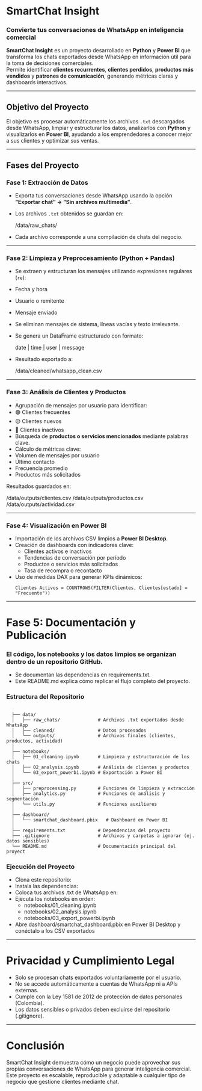 # SmartChat Insight  
### Convierte tus conversaciones de WhatsApp en inteligencia comercial

**SmartChat Insight** es un proyecto desarrollado en **Python** y **Power BI** que transforma los chats exportados desde WhatsApp en información útil para la toma de decisiones comerciales.  
Permite identificar **clientes recurrentes**, **clientes perdidos**, **productos más vendidos** y **patrones de comunicación**, generando métricas claras y dashboards interactivos.

---

## Objetivo del Proyecto
El objetivo es procesar automáticamente los archivos `.txt` descargados desde WhatsApp, limpiar y estructurar los datos, analizarlos con **Python** y visualizarlos en **Power BI**, ayudando a los emprendedores a conocer mejor a sus clientes y optimizar sus ventas.

---

## Fases del Proyecto

### **Fase 1: Extracción de Datos**
- Exporta tus conversaciones desde WhatsApp usando la opción **“Exportar chat” → “Sin archivos multimedia”**.  
- Los archivos `.txt` obtenidos se guardan en:

  /data/raw_chats/

- Cada archivo corresponde a una compilación de chats del negocio.

---

### **Fase 2: Limpieza y Preprocesamiento (Python + Pandas)**
- Se extraen y estructuran los mensajes utilizando expresiones regulares (`re`):
- Fecha y hora  
- Usuario o remitente  
- Mensaje enviado  
- Se eliminan mensajes de sistema, líneas vacías y texto irrelevante.  
- Se genera un DataFrame estructurado con formato:

  date | time | user | message

- Resultado exportado a:

  /data/cleaned/whatsapp_clean.csv

---

### **Fase 3: Análisis de Clientes y Productos**
- Agrupación de mensajes por usuario para identificar:
- 🟢 Clientes frecuentes  
- 🟡 Clientes nuevos  
- 🔴 Clientes inactivos  
- Búsqueda de **productos o servicios mencionados** mediante palabras clave.  
- Cálculo de métricas clave:
- Volumen de mensajes por usuario  
- Último contacto  
- Frecuencia promedio  
- Productos más solicitados  

Resultados guardados en:

  /data/outputs/clientes.csv
  /data/outputs/productos.csv
  /data/outputs/actividad.csv


---

### **Fase 4: Visualización en Power BI**
- Importación de los archivos CSV limpios a **Power BI Desktop**.  
- Creación de dashboards con indicadores clave:
  - Clientes activos e inactivos  
  - Tendencias de conversación por período  
  - Productos o servicios más solicitados  
  - Tasa de recompra o recontacto  
- Uso de medidas DAX para generar KPIs dinámicos:
  ```DAX
  Clientes Activos = COUNTROWS(FILTER(Clientes, Clientes[estado] = "Frecuente"))
---
# Fase 5: Documentación y Publicación

### El código, los notebooks y los datos limpios se organizan dentro de un repositorio GitHub.
- Se documentan las dependencias en requirements.txt.
- Este README.md explica cómo replicar el flujo completo del proyecto.

### Estructura del Repositorio
```

  ├── data/
  │   ├── raw_chats/              # Archivos .txt exportados desde WhatsApp
  │   ├── cleaned/                # Datos procesados
  │   └── outputs/                # Archivos finales (clientes, productos, actividad)
  │
  ├── notebooks/
  │   ├── 01_cleaning.ipynb       # Limpieza y estructuración de los chats
  │   ├── 02_analysis.ipynb       # Análisis de clientes y productos
  │   └── 03_export_powerbi.ipynb # Exportación a Power BI
  │
  ├── src/
  │   ├── preprocessing.py        # Funciones de limpieza y extracción
  │   ├── analytics.py            # Funciones de análisis y segmentación
  │   └── utils.py                # Funciones auxiliares
  │
  ├── dashboard/
  │   └── smartchat_dashboard.pbix   # Dashboard en Power BI
  │
  ├── requirements.txt            # Dependencias del proyecto
  ├── .gitignore                  # Archivos y carpetas a ignorar (ej. datos sensibles)
  └── README.md                   # Documentación principal del proyect
```

### Ejecución del Proyecto
- Clona este repositorio:
- Instala las dependencias:
- Coloca tus archivos .txt de WhatsApp en:
- Ejecuta los notebooks en orden:
    - notebooks/01_cleaning.ipynb
    - notebooks/02_analysis.ipynb
    - notebooks/03_export_powerbi.ipynb
 - Abre dashboard/smartchat_dashboard.pbix en Power BI Desktop y conéctalo a los CSV exportados
---
# Privacidad y Cumplimiento Legal

- Solo se procesan chats exportados voluntariamente por el usuario.
- No se accede automáticamente a cuentas de WhatsApp ni a APIs externas.
- Cumple con la Ley 1581 de 2012 de protección de datos personales (Colombia).
- Los datos sensibles o privados deben excluirse del repositorio (.gitignore).
---
# Conclusión

SmartChat Insight demuestra cómo un negocio puede aprovechar sus propias conversaciones de WhatsApp para generar inteligencia comercial.
Este proyecto es escalable, reproducible y adaptable a cualquier tipo de negocio que gestione clientes mediante chat.

